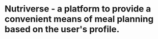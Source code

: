 # Nutriverse - a platform to provide a convenient means of meal planning based on the user's profile.
